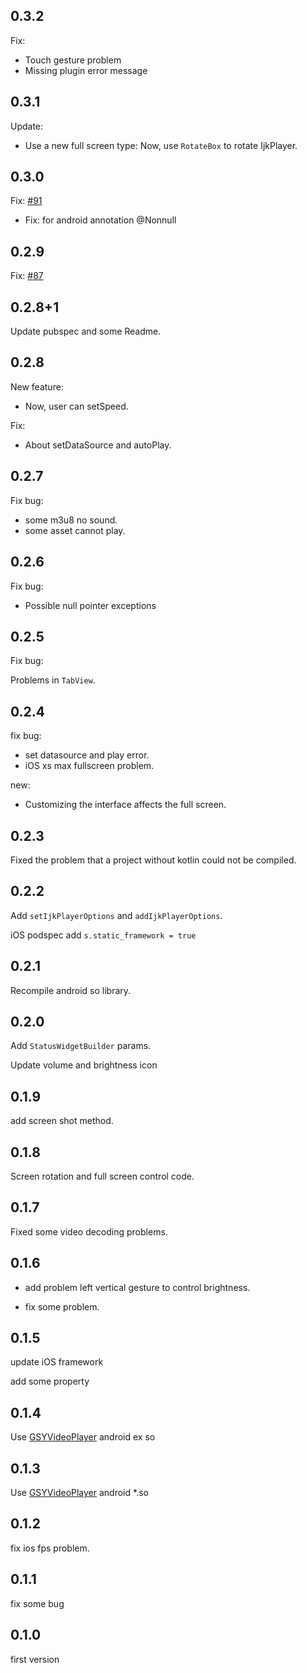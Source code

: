 ## 0.3.2

Fix:

- Touch gesture problem
- Missing plugin error message

## 0.3.1

Update:

- Use a new full screen type: Now, use `RotateBox` to rotate IjkPlayer.

## 0.3.0

Fix: [#91](https://github.com/CaiJingLong/flutter_ijkplayer/issues/91)

- Fix: for android annotation @Nonnull

## 0.2.9

Fix: [#87](https://github.com/CaiJingLong/flutter_ijkplayer/issues/87)

## 0.2.8+1

Update pubspec and some Readme.

## 0.2.8

New feature:

- Now, user can setSpeed.

Fix:

- About setDataSource and autoPlay.

## 0.2.7

Fix bug:

- some m3u8 no sound.
- some asset cannot play.

## 0.2.6

Fix bug:

- Possible null pointer exceptions

## 0.2.5

Fix bug:

Problems in `TabView`.

## 0.2.4

fix bug:

- set datasource and play error.
- iOS xs max fullscreen problem.

new:

- Customizing the interface affects the full screen.

## 0.2.3

Fixed the problem that a project without kotlin could not be compiled.

## 0.2.2

Add `setIjkPlayerOptions` and `addIjkPlayerOptions`.

iOS podspec add `s.static_framework = true`

## 0.2.1

Recompile android so library.

## 0.2.0

Add `StatusWidgetBuilder` params.

Update volume and brightness icon

## 0.1.9

add screen shot method.

## 0.1.8

Screen rotation and full screen control code.

## 0.1.7

Fixed some video decoding problems.

## 0.1.6

- add problem left vertical gesture to control brightness.

- fix some problem.

## 0.1.5

update iOS framework

add some property

## 0.1.4

Use [GSYVideoPlayer](https://github.com/CarGuo/GSYVideoPlayer) android ex so

## 0.1.3

Use [GSYVideoPlayer](https://github.com/CarGuo/GSYVideoPlayer) android \*.so

## 0.1.2

fix ios fps problem.

## 0.1.1

fix some bug

## 0.1.0

first version
